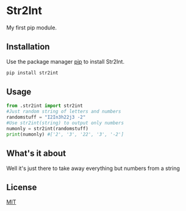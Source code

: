 # Str2Int

My first pip module. 
## Installation

Use the package manager [pip](https://pip.pypa.io/en/stable/) to install Str2Int.

```bash
pip install str2int
```

## Usage

```python
from .str2int import str2int
#Just random string of letters and numbers
randomstuff = "I2In3h22j3 -2"
#Use str2int(string) to output only numbers
numonly = str2int(randomstuff)
print(numonly) #['2', '3', '22', '3', '-2']
```

## What's it about
Well it's just there to take away everything but numbers from a string
## License
[MIT](https://choosealicense.com/licenses/mit/)